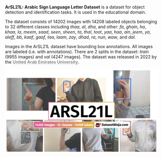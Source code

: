 **ArSL21L: Arabic Sign Language Letter Dataset** is a dataset for object detection and identification tasks. It is used in the educational domain. 

The dataset consists of 14202 images with 14208 labeled objects belonging to 32 different classes including *thaa*, *al*, *dha*, and other: *fa*, *ghain*, *ha*, *khaa*, *la*, *meem*, *saad*, *seen*, *sheen*, *ta*, *thal*, *toot*, *yaa*, *haa*, *ain*, *jeem*, *ya*, *aleff*, *bb*, *kaaf*, *gaaf*, *taa*, *laam*, *zay*, *dhad*, *ra*, *nun*, *waw*, and *dal*.

Images in the ArSL21L dataset have bounding box annotations. All images are labeled (i.e. with annotations). There are 2 splits in the dataset: *train* (9955 images) and *val* (4247 images). The dataset was released in 2022 by the <span style="font-weight: 600; color: grey; border-bottom: 1px dashed #d3d3d3;">United Arab Emirates University</span>.

<img src="https://github.com/dataset-ninja/arsl21l/raw/main/visualizations/poster.png">
